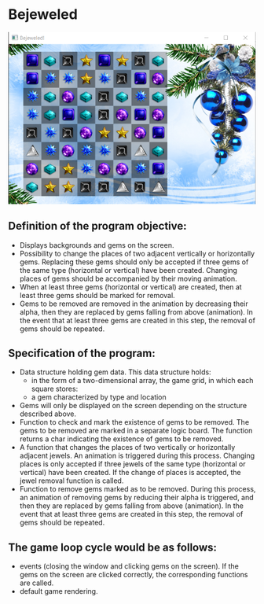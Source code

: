 # Bejeweled

![Screenshot.PNG](Screenshot.PNG)

## Definition of the program objective:
- Displays backgrounds and gems on the screen.
- Possibility to change the places of two adjacent vertically or horizontally gems. Replacing these gems should only be accepted if three gems of the same type (horizontal or vertical) have been created. Changing places of gems should be accompanied by their moving animation.
- When at least three gems (horizontal or vertical) are created, then at least three gems should be marked for removal.
- Gems to be removed are removed in the animation by decreasing their alpha, then they are replaced by gems falling from above (animation). In the event that at least three gems are created in this step, the removal of gems should be repeated.

## Specification of the program:
- Data structure holding gem data. This data structure holds:
  - in the form of a two-dimensional array, the game grid, in which each square stores:
  - a gem characterized by type and location
- Gems will only be displayed on the screen depending on the structure described above.
- Function to check and mark the existence of gems to be removed. The gems to be removed are marked in a separate logic board. The function returns a char indicating the existence of gems to be removed.
- A function that changes the places of two vertically or horizontally adjacent jewels. An animation is triggered during this process. Changing places is only accepted if three jewels of the same type (horizontal or vertical) have been created. If the change of places is accepted, the jewel removal function is called.
- Function to remove gems marked as to be removed. During this process, an animation of removing gems by reducing their alpha is triggered, and then they are replaced by gems falling from above (animation). In the event that at least three gems are created in this step, the removal of gems should be repeated.

## The game loop cycle would be as follows:
- events (closing the window and clicking gems on the screen). If the gems on the screen are clicked correctly, the corresponding functions are called.
- default game rendering.
